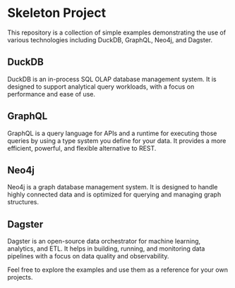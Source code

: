 # Skeleton Project

This repository is a collection of simple examples demonstrating the use of various technologies including DuckDB, GraphQL, Neo4j, and Dagster.

## DuckDB
DuckDB is an in-process SQL OLAP database management system. It is designed to support analytical query workloads, with a focus on performance and ease of use.

## GraphQL
GraphQL is a query language for APIs and a runtime for executing those queries by using a type system you define for your data. It provides a more efficient, powerful, and flexible alternative to REST.

## Neo4j
Neo4j is a graph database management system. It is designed to handle highly connected data and is optimized for querying and managing graph structures.

## Dagster
Dagster is an open-source data orchestrator for machine learning, analytics, and ETL. It helps in building, running, and monitoring data pipelines with a focus on data quality and observability.

Feel free to explore the examples and use them as a reference for your own projects.